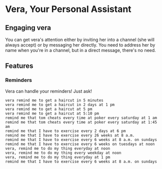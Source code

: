 # Vera, Your Personal Assistant

## Engaging vera

You can get vera's attention either by inviting her into a channel (she will always accept) or by messaging her directly. You need to address her by name when you're in a channel, but in a direct message, there's no need.

## Features

### Reminders

Vera can handle your reminders! Just ask!

```
vera remind me to get a haircut in 5 minutes
vera remind me to get a haircut in 2 days at 1 pm
vera remind me to get a haircut at 5 pm
vera remind me to get a haircut at 5:10 pm
remind me that tom cheats every time at poker every saturday at 1 am
remind me that tom cheats every time at poker every saturday at 1:45 am
remind me that I have to exercise every 2 days at 6 pm
remind me that I have to exercise every 26 weeks at 8 a.m.
remind me that I have to exercise every 6 weeks at 8 a.m. on sundays
remind me that I have to exercise every 6 weeks on tuesdays at noon
vera, remind me to do my thing everyday at noon
vera, remind me to do my thing every weekday at noon
vera, remind me to do my thing everyday at 1 pm
remind me that I have to exercise every 6 weeks at 8 a.m. on sundays
```
